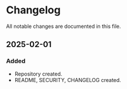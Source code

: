 # Changelog

All notable changes are documented in this file.

## 2025-02-01
### Added
- Repository created.
- README, SECURITY, CHANGELOG created.
